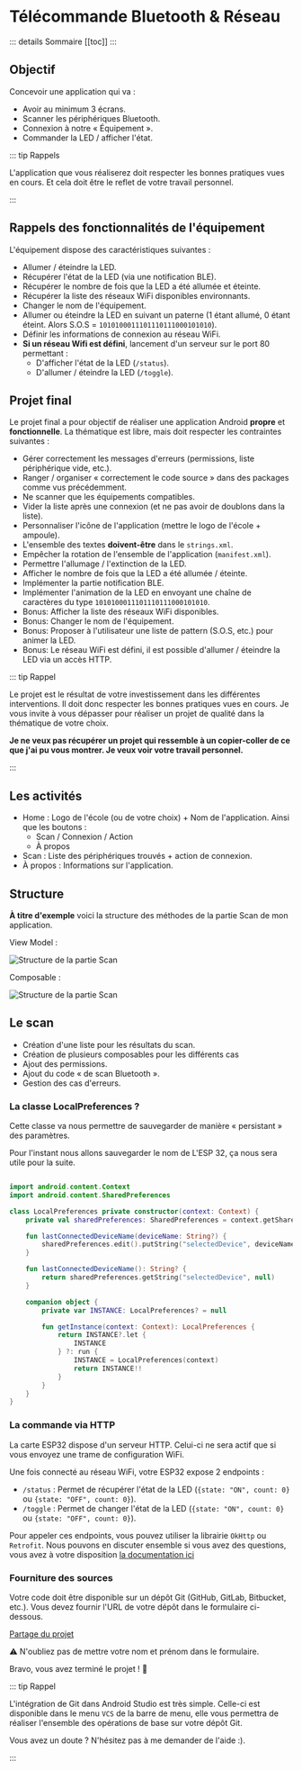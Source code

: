 # Télécommande Bluetooth & Réseau

::: details Sommaire
[[toc]]
:::

## Objectif

Concevoir une application qui va :

- Avoir au minimum 3 écrans.
- Scanner les périphériques Bluetooth.
- Connexion à notre « Équipement ».
- Commander la LED / afficher l'état.

::: tip Rappels

L'application que vous réaliserez doit respecter les bonnes pratiques vues en cours. Et cela doit être le reflet de votre travail personnel.

:::

## Rappels des fonctionnalités de l'équipement

L'équipement dispose des caractéristiques suivantes :

- Allumer / éteindre la LED.
- Récupérer l'état de la LED (via une notification BLE).
- Récupérer le nombre de fois que la LED a été allumée et éteinte.
- Récupérer la liste des réseaux WiFi disponibles environnants.
- Changer le nom de l'équipement.
- Allumer ou éteindre la LED en suivant un paterne (1 étant allumé, 0 étant éteint. Alors S.O.S = `1010100011101110111000101010`).
- Définir les informations de connexion au réseau WiFi.
- **Si un réseau Wifi est défini**, lancement d'un serveur sur le port 80 permettant :
  - D'afficher l'état de la LED (`/status`).
  - D'allumer / éteindre la LED (`/toggle`).

## Projet final

Le projet final a pour objectif de réaliser une application Android **propre** et **fonctionnelle**. La thématique est libre, mais doit respecter les contraintes suivantes :

- Gérer correctement les messages d'erreurs (permissions, liste périphérique vide, etc.).
- Ranger / organiser « correctement le code source » dans des packages comme vus précédemment.
- Ne scanner que les équipements compatibles.
- Vider la liste après une connexion (et ne pas avoir de doublons dans la liste).
- Personnaliser l'icône de l'application (mettre le logo de l'école + ampoule).
- L'ensemble des textes **doivent-être** dans le `strings.xml`.
- Empêcher la rotation de l'ensemble de l'application (`manifest.xml`).
- Permettre l'allumage / l'extinction de la LED.
- Afficher le nombre de fois que la LED a été allumée / éteinte.
- Implémenter la partie notification BLE.
- Implémenter l'animation de la LED en envoyant une chaîne de caractères du type `1010100011101110111000101010`.
- Bonus: Afficher la liste des réseaux WiFi disponibles.
- Bonus: Changer le nom de l'équipement.
- Bonus: Proposer à l'utilisateur une liste de pattern (S.O.S, etc.) pour animer la LED.
- Bonus: Le réseau WiFi est défini, il est possible d'allumer / éteindre la LED via un accès HTTP.

::: tip Rappel

Le projet est le résultat de votre investissement dans les différentes interventions. Il doit donc respecter les bonnes pratiques vues en cours. Je vous invite à vous dépasser pour réaliser un projet de qualité dans la thématique de votre choix.

**Je ne veux pas récupérer un projet qui ressemble à un copier-coller de ce que j'ai pu vous montrer. Je veux voir votre travail personnel.**

:::

## Les activités

- Home : Logo de l'école (ou de votre choix) + Nom de l'application. Ainsi que les boutons :
  - Scan / Connexion / Action
  - À propos
- Scan : Liste des périphériques trouvés + action de connexion.
- À propos : Informations sur l'application.

## Structure

**À titre d'exemple** voici la structure des méthodes de la partie Scan de mon application.

View Model : 

![Structure de la partie Scan](./ressources/structure_viewmodel.png)

Composable :

![Structure de la partie Scan](./ressources/structure_composables.png)

## Le scan

- Création d'une liste pour les résultats du scan.
- Création de plusieurs composables pour les différents cas
- Ajout des permissions.
- Ajout du code « de scan Bluetooth ».
- Gestion des cas d'erreurs.

### La classe LocalPreferences ?

Cette classe va nous permettre de sauvegarder de manière « persistant » des paramètres.

Pour l'instant nous allons sauvegarder le nom de L'ESP 32, ça nous sera utile pour la suite.

```kotlin

import android.content.Context
import android.content.SharedPreferences

class LocalPreferences private constructor(context: Context) {
    private val sharedPreferences: SharedPreferences = context.getSharedPreferences("MyPref", Context.MODE_PRIVATE)

    fun lastConnectedDeviceName(deviceName: String?) {
        sharedPreferences.edit().putString("selectedDevice", deviceName).apply()
    }

    fun lastConnectedDeviceName(): String? {
        return sharedPreferences.getString("selectedDevice", null)
    }

    companion object {
        private var INSTANCE: LocalPreferences? = null

        fun getInstance(context: Context): LocalPreferences {
            return INSTANCE?.let {
                INSTANCE
            } ?: run {
                INSTANCE = LocalPreferences(context)
                return INSTANCE!!
            }
        }
    }
}
```


### La commande via HTTP

La carte ESP32 dispose d'un serveur HTTP. Celui-ci ne sera actif que si vous envoyez une trame de configuration WiFi.

Une fois connecté au réseau WiFi, votre ESP32 expose 2 endpoints :

- `/status` : Permet de récupérer l'état de la LED (`{state: "ON", count: 0}` ou `{state: "OFF", count: 0}`).
- `/toggle` : Permet de changer l'état de la LED (`{state: "ON", count: 0}` ou `{state: "OFF", count: 0}`).

Pour appeler ces endpoints, vous pouvez utiliser la librairie `OkHttp` ou `Retrofit`. Nous pouvons en discuter ensemble si vous avez des questions, vous avez à votre disposition [la documentation ici](./network.md)

### Fourniture des sources

Votre code doit être disponible sur un dépôt Git (GitHub, GitLab, Bitbucket, etc.). Vous devez fournir l'URL de votre dépôt dans le formulaire ci-dessous. 

[Partage du projet](https://docs.google.com/forms/d/e/1FAIpQLScZ5WflYVlnNzQlwYwdJsCc9izqthZJT9zVQK6HWsypgb06Bg/viewform)

⚠️ N'oubliez pas de mettre votre nom et prénom dans le formulaire.

Bravo, vous avez terminé le projet ! 🎉

::: tip Rappel

L'intégration de Git dans Android Studio est très simple. Celle-ci est disponible dans le menu `VCS` de la barre de menu, elle vous permettra de réaliser l'ensemble des opérations de base sur votre dépôt Git.

Vous avez un doute ? N'hésitez pas à me demander de l'aide :).

:::